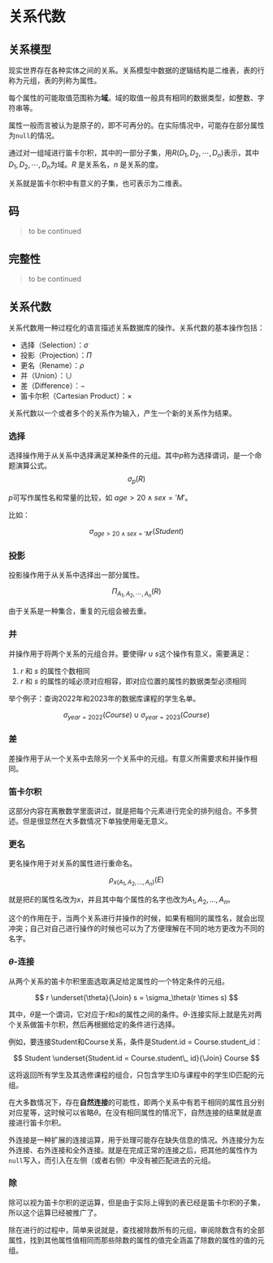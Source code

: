 # 关系代数

## 关系模型

现实世界存在各种实体之间的关系。关系模型中数据的逻辑结构是二维表，表的行称为元组，表的列称为属性。

每个属性的可能取值范围称为**域**。域的取值一般具有相同的数据类型，如整数、字符串等。

属性一般而言被认为是原子的，即不可再分的。在实际情况中，可能存在部分属性为`null`的情况。

通过对一组域进行笛卡尔积，其中的一部分子集，用$R(D_1, D_2, \cdots, D_n)$表示，其中$D_1, D_2, \cdots, D_n$为域。$R$ 是关系名，$n$ 是关系的度。

关系就是笛卡尔积中有意义的子集，也可表示为二维表。

## 码

> to be continued

## 完整性

> to be continued

## 关系代数

关系代数用一种过程化的语言描述关系数据库的操作。关系代数的基本操作包括：

- 选择（Selection）：$\sigma$
- 投影（Projection）：$\Pi$
- 更名（Rename）：$\rho$
- 并（Union）：$\cup$
- 差（Difference）：$-$
- 笛卡尔积（Cartesian Product）：$\times$

关系代数以一个或者多个的关系作为输入，产生一个新的关系作为结果。

### 选择

选择操作用于从关系中选择满足某种条件的元组。其中$p$称为选择谓词，是一个命题演算公式。
$$
\sigma_{p}(R)
$$

$p$可写作属性名和常量的比较，如 $age > 20 \wedge sex = 'M'$。

比如：

$$
\sigma_{age > 20 \wedge sex = 'M'}(Student)
$$

### 投影

投影操作用于从关系中选择出一部分属性。

$$
\Pi_{A_1, A_2, \cdots, A_n}(R)
$$

由于关系是一种集合，重复的元组会被去重。

### 并

并操作用于将两个关系的元组合并。要使得$r\cup s$这个操作有意义，需要满足：

1. $r$ 和 $s$ 的属性个数相同
2. $r$ 和 $s$ 的属性的域必须对应相容，即对应位置的属性的数据类型必须相同

举个例子：查询2022年和2023年的数据库课程的学生名单。

$$
\sigma_{year = 2022}(Course) \cup \sigma_{year = 2023}(Course)
$$

### 差

差操作用于从一个关系中去除另一个关系中的元组。有意义所需要求和并操作相同。

### 笛卡尔积

这部分内容在离散数学里面讲过，就是把每个元素进行完全的排列组合。不多赘述。但是很显然在大多数情况下单独使用毫无意义。

### 更名

更名操作用于对关系的属性进行重命名。

$$
\rho_{x(A_1, A_2, \dots , A_n)}(E)
$$

就是把$E$的属性名改为$x$，并且其中每个属性的名字也改为$A_1, A_2, \dots , A_n$。

这个的作用在于，当两个关系进行并操作的时候，如果有相同的属性名，就会出现冲突；自己对自己进行操作的时候也可以为了方便理解在不同的地方更改为不同的名字。

### $\theta$-连接

从两个关系的笛卡尔积里面选取满足给定属性的一个特定条件的元组。

$$
r \underset{\theta}{\Join} s = \sigma_\theta(r \times s)
$$

其中，$\theta$是一个谓词，它对应于$r$和$s$的属性之间的条件。$\theta$-连接实际上就是先对两个关系做笛卡尔积，然后再根据给定的条件进行选择。

例如，要连接Student和Course关系，条件是Student.id = Course.student_id：

$$
Student \underset{Student.id = Course.student\_ id}{\Join} Course
$$

这将返回所有学生及其选修课程的组合，只包含学生ID与课程中的学生ID匹配的元组。

在大多数情况下，存在**自然连接**的可能性，即两个关系中有若干相同的属性且分别对应星等，这时候可以省略$\theta$。在没有相同属性的情况下，自然连接的结果就是直接进行笛卡尔积。

外连接是一种扩展的连接运算，用于处理可能存在缺失信息的情况。外连接分为左外连接、右外连接和全外连接。就是在完成正常的连接之后，把其他的属性作为`null`写入，而引入在左侧（或者右侧）中没有被匹配进去的元组。

### 除

除可以视为笛卡尔积的逆运算，但是由于实际上得到的表已经是笛卡尔积的子集，所以这个运算已经被推广了。

除在进行的过程中，简单来说就是，查找被除数所有的元组，审阅除数含有的全部属性，找到其他属性值相同而那些除数的属性的值完全涵盖了除数的属性的值的元组。

